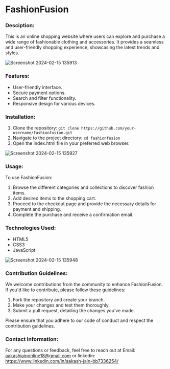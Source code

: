 # FashionFusion
### Desciption:
This is an online shopping website where users can explore and purchase a wide range of fashionable clothing and accessories. It provides a seamless and user-friendly shopping experience, showcasing the latest trends and styles.

![Screenshot 2024-02-15 135913](https://github.com/aakasshhh/Shopping-Website/assets/118706951/58596cf9-7073-477a-af1c-ba25081e48e7)


### Features:

- User-friendly interface.
- Secure payment options.
- Search and filter functionality.
- Responsive design for various devices.


### Installation:

1. Clone the repository: `git clone https://github.com/your-username/fashionfusion.git`
2. Navigate to the project directory: `cd fashionfusion`
3. Open the index.html file in your preferred web browser.


![Screenshot 2024-02-15 135927](https://github.com/aakasshhh/Shopping-Website/assets/118706951/5813dd05-d05b-47c2-b439-b8c63000e66b)


### Usage:

To use FashionFusion:

1. Browse the different categories and collections to discover fashion items.
2. Add desired items to the shopping cart.
3. Proceed to the checkout page and provide the necessary details for payment and shipping.
4. Complete the purchase and receive a confirmation email.


### Technologies Used:

- HTML5
- CSS3
- JavaScript

![Screenshot 2024-02-15 135948](https://github.com/aakasshhh/Shopping-Website/assets/118706951/30d211c6-4502-4627-a6f3-058f4247bd8a)

### Contribution Guidelines:

We welcome contributions from the community to enhance FashionFusion. If you'd like to contribute, please follow these guidelines:

1. Fork the repository and create your branch.
2. Make your changes and test them thoroughly.
3. Submit a pull request, detailing the changes you've made.

Please ensure that you adhere to our code of conduct and respect the contribution guidelines.



### Contact Information: 
For any questions or feedback, feel free to reach out at Email: aakashjainonline18@gmail.com or linkedin: https://www.linkedin.com/in/aakash-jain-bb7336254/

